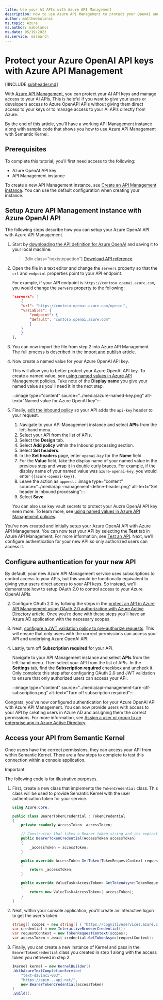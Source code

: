 ```yaml
---
title: Use your AI APIs with Azure API Management
description: How to use Azure API Management to protect your OpenAI and Azure OpenAI API keys.
author: matthewbolanos
ms.topic: Azure
ms.author: mabolanos
ms.date: 05/19/2023
ms.service: mssearch
---
```


# Protect your Azure OpenAI API keys with Azure API Management

[!INCLUDE [subheader.md](../includes/pat_large.md)]

With [Azure API Management](/azure/api-management/api-management-key-concepts), you can protect your AI API keys and manage access to your AI APIs. This is helpful if you want to give your users or developers access to  Azure OpenAPI APIs without giving them direct access to your keys or to manage access to your AI APIs directly from Azure.

By the end of this article, you'll have a working API Management instance along with sample code that shows you how to use Azure API Management with Semantic Kernel.

## Prerequisites
To complete this tutorial, you'll first need access to the following:
- Azure OpenAI API key
- API Management instance

To create a new API Management instance, see [Create an API Management instance](/azure/api-management/get-started-create-service-instance). You can use the default configuration when creating your instance.

## Setup Azure API Management instance with Azure OpenAI API
The following steps describe how you can setup your Azure OpenAI API with Azure API Management.

1. Start by [downloading the API definition for Azure OpenAI](https://raw.githubusercontent.com/Azure/azure-rest-api-specs/main/specification/cognitiveservices/data-plane/AzureOpenAI/inference/preview/2023-03-15-preview/inference.json) and saving it to your local machine.

    > [!div class="nextstepaction"]
    > [Download API reference](https://raw.githubusercontent.com/Azure/azure-rest-api-specs/main/specification/cognitiveservices/data-plane/AzureOpenAI/inference/preview/2023-03-15-preview/inference.json)

2. Open the file in a text editor and change the `servers` property so that the `url` and `endpoint` properties point to your API endpoint.

    For example, if your API endpoint is `https://contoso.openai.azure.com`, you would change the `servers` property to the following:

    ```json
    "servers": [
        {
        "url": "https://contoso.openai.azure.com/openai",
        "variables": {
            "endpoint": {
            "default": "contoso.openai.azure.com"
            }
        }
        }
    ],
    ```

3. You can now import the file from step 2 into Azure API Management. The full process is described in the [import and publish](/azure/api-management/import-and-publish) article.

4. Now create a named value for your Azure OpenAI API key.

    This will allow you to better protect your Azure OpenAI API key. To create a named value, see [using named values in Azure API Management policies](/azure/api-management/api-management-howto-properties). Take note of the **Display name** you give your named value as you'll need it in the next step.

    :::image type="content" source="../media/azure-named-key.png" alt-text="Named value for Azure OpenAI key":::

5. Finally, [edit the inbound policy](/azure/api-management/set-edit-policies) so your API adds the `api-key` header to your request.
    1. Navigate to your API Management instance and select **APIs** from the left-hand menu.
    2. Select your API from the list of APIs.
    3. Select the **Design** tab.
    4. Select **Add policy** within the Inbound processing section.
    5. Select **Set headers**.
    6. In the **Set headers** page, enter `openai-key` for the **Name** field
    7. For the **Value** field, take the display name of your named value in the previous step and wrap it in double curly braces. For example, if the display name of your named value was `azure-openai-key`, you would enter `{{azure-openai-key}}`.
    8. Leave the action as `append`.
        :::image type="content" source="../media/api-management-define-header.png" alt-text="Set header in inbound processing":::
    7. Select **Save**.

    You can also use key vault secrets to protect your Auzre OpenAI API key even more. To learn more, see [using named values in Azure API Management policies](/azure/api-management/api-management-howto-properties). 

You've now created and initially setup your Azure OpenAI API with Azure API Management.  You can now test your API by selecting the **Test** tab in Azure API Management. For more information, see [Test an API](/azure/api-management/import-and-publish#test-the-new-api-in-the-azure-portal). Next, we'll configure authentication for your new API so only authorized users can access it.
    

## Configure authentication for your new API
By default, your new Azure API Management service uses subscriptions to control access to your APIs, but this would be functionally equivalent to giving your users direct access to your API keys. So instead, we'll demonstrate how to setup OAuth 2.0 to control access to your Azure OpenAI APIs.

2. Configure OAuth 2.0 by folloing the steps in the [protect an API in Azure API Management using OAuth 2.0 authorization with Azure Active Directory](/azure/api-management/api-management-howto-protect-backend-with-aad#register-an-application-in-azure-ad-to-represent-the-api) article. Once you're done with these steps you'll have an Azure AD application with the necessary scopes.

3. Next, [configure a JWT validation policy to pre-authorize requests](/azure/api-management/api-management-howto-protect-backend-with-aad#configure-a-jwt-validation-policy-to-pre-authorize-requests). This will ensure that only users with the correct permissions can access your API and underlying Azure OpenAI API. 

1. Lastly, turn off **Subscription required** for your API.

    Navigate to your API Management instance and select **APIs** from the left-hand menu. Then select your API from the list of APIs. In the **Settings** tab, find the **Subscription required** checkbox and uncheck it. Only complete this step after configuring OAuth 2.0 and JWT validation to ensure that only authorized users can access your API.

    :::image type="content" source="../media/api-management-turn-off-subscription.png" alt-text="Turn off subscription required":::


Congrats, you've now configured authentication for your Azure OpenAI API with Azure API Management. You can now provide users with access to your API by creating users in Azure AD and assigning them the correct permissions. For more information, see [Assign a user or group to an enterprise app in Azure Active Directory](/azure/active-directory/manage-apps/assign-user-or-group-access-portal).

## Access your API from Semantic Kernel

Once users have the correct permissions, they can access your API from within Semantic Kernel. There are a few steps to complete to test this connection within a console application.

> [!IMPORTANT]
> The following code is for illustrative purposes. 

1. First, create a new class that implements the `TokenCredential` class. This class will be used to provide Semantic Kernel with the user authentication token for your service.

    ```csharp
    using Azure.Core;

    public class BearerTokenCredential : TokenCredential
    {
        private readonly AccessToken _accessToken;

        // Constructor that takes a Bearer token string and its expiration date
        public BearerTokenCredential(AccessToken accessToken)
        {
            _accessToken = accessToken;
        }

        public override AccessToken GetToken(TokenRequestContext requestContext, CancellationToken cancellationToken)
        {
            return _accessToken;
        }

        public override ValueTask<AccessToken> GetTokenAsync(TokenRequestContext requestContext, CancellationToken cancellationToken)
        {
            return new ValueTask<AccessToken>(_accessToken);
        }
    }
    ```

2. Next, within your console application, you'll create an interactive logon to get the user's token.

    ```csharp
    string[] scopes = new string[] { "https://cognitiveservices.azure.com/.default" };
    var credential = new InteractiveBrowserCredential();
    var requestContext = new TokenRequestContext(scopes);
    var accessToken = await credential.GetTokenAsync(requestContext);
    ```

3. Finally, you can create a new instance of Kernel and pass in the `BearerTokenCredential` class you created in step 1 along with the access token you retrieved in step 2.

    ```csharp
    IKernel kernel = new KernelBuilder()
    .WithAzureTextCompletionService(
        "text-davinci-003",
        "https://apim...api.net/",
        new BearerTokenCredential(accessToken)
    )
    .Build();
    ```